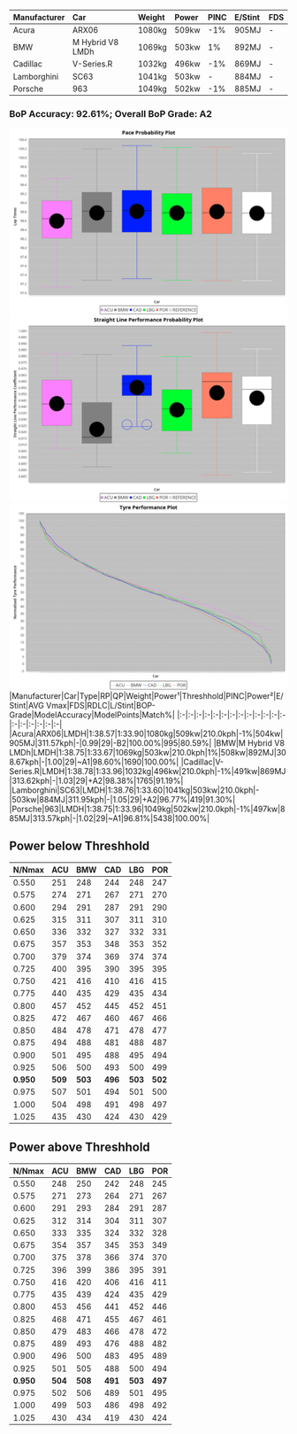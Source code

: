 |Manufacturer|Car|Weight|Power|PINC|E/Stint|FDS|
|:-|:-|:-|:-|:-|:-|:-|
|Acura|ARX06|1080kg|509kw|-1%|905MJ|-|
|BMW|M Hybrid V8 LMDh|1069kg|503kw|1%|892MJ|-|
|Cadillac|V-Series.R|1032kg|496kw|-1%|869MJ|-|
|Lamborghini|SC63|1041kg|503kw|-|884MJ|-|
|Porsche|963|1049kg|502kw|-1%|885MJ|-|

### BoP Accuracy: 92.61%; Overall BoP Grade: A2
![PACECHART](./IMG/ACOMETHOD.png)
![STRAIGHTLINEPERFORMANCECHART](./IMG/ACOMETHOD_sp.png)
![TYREPERFORMANCECHART](./IMG/ACOMETHOD_tw.png)
|Manufacturer|Car|Type|RP|QP|Weight|Power¹|Threshhold|PINC|Power²|E/Stint|AVG Vmax|FDS|RDLC|L/Stint|BOP-Grade|ModelAccuracy|ModelPoints|Match%|
|:-|:-|:-|:-|:-|:-|:-|:-|:-|:-|:-|:-|:-|:-|:-|:-|:-|:-|:-|
|Acura|ARX06|LMDH|1:38.57|1:33.90|1080kg|509kw|210.0kph|-1%|504kw|905MJ|311.57kph|-|0.99|29|-B2|100.00%|995|80.59%|
|BMW|M Hybrid V8 LMDh|LMDH|1:38.75|1:33.67|1069kg|503kw|210.0kph|1%|508kw|892MJ|308.67kph|-|1.00|29|~A1|98.60%|1690|100.00%|
|Cadillac|V-Series.R|LMDH|1:38.78|1:33.96|1032kg|496kw|210.0kph|-1%|491kw|869MJ|313.62kph|-|1.03|29|+A2|98.38%|1765|91.19%|
|Lamborghini|SC63|LMDH|1:38.76|1:33.60|1041kg|503kw|210.0kph|-|503kw|884MJ|311.95kph|-|1.05|29|+A2|96.77%|419|91.30%|
|Porsche|963|LMDH|1:38.75|1:33.96|1049kg|502kw|210.0kph|-1%|497kw|885MJ|313.57kph|-|1.02|29|~A1|96.81%|5438|100.00%|

## Power below Threshhold
|N/Nmax|ACU|BMW|CAD|LBG|POR|
|:-|:-|:-|:-|:-|:-|
|0.550|251|248|244|248|247|
|0.575|274|271|267|271|270|
|0.600|294|291|287|291|290|
|0.625|315|311|307|311|310|
|0.650|336|332|327|332|331|
|0.675|357|353|348|353|352|
|0.700|379|374|369|374|374|
|0.725|400|395|390|395|395|
|0.750|421|416|410|416|415|
|0.775|440|435|429|435|434|
|0.800|457|452|445|452|451|
|0.825|472|467|460|467|466|
|0.850|484|478|471|478|477|
|0.875|494|488|481|488|487|
|0.900|501|495|488|495|494|
|0.925|506|500|493|500|499|
|**0.950**|**509**|**503**|**496**|**503**|**502**|
|0.975|507|501|494|501|500|
|1.000|504|498|491|498|497|
|1.025|435|430|424|430|429|

## Power above Threshhold
|N/Nmax|ACU|BMW|CAD|LBG|POR|
|:-|:-|:-|:-|:-|:-|
|0.550|248|250|242|248|245|
|0.575|271|273|264|271|267|
|0.600|291|293|284|291|287|
|0.625|312|314|304|311|307|
|0.650|333|335|324|332|328|
|0.675|354|357|345|353|349|
|0.700|375|378|366|374|370|
|0.725|396|399|386|395|391|
|0.750|416|420|406|416|411|
|0.775|435|439|424|435|429|
|0.800|453|456|441|452|446|
|0.825|468|471|455|467|461|
|0.850|479|483|466|478|472|
|0.875|489|493|476|488|482|
|0.900|496|500|483|495|489|
|0.925|501|505|488|500|494|
|**0.950**|**504**|**508**|**491**|**503**|**497**|
|0.975|502|506|489|501|495|
|1.000|499|503|486|498|492|
|1.025|430|434|419|430|424|
